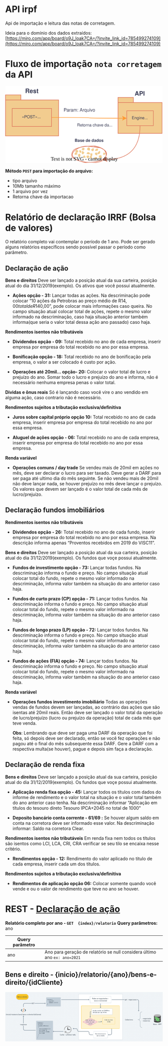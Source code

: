 # API irpf
Api de importação e leitura das notas de corretagem.

Ideia para o domínio dos dados extraídos: [https://miro.com/app/board/o9J_loak7CA=/?invite_link_id=785499274109](https://miro.com/app/board/o9J_loak7CA=/?invite_link_id=785499274109)

# Fluxo de importação `nota corretagem` da API


![Fluxo](/docs/fluxo-importacao.svg)

**Método `POST` para importação do arquivo:**
 - tipo arquivo
 - 10Mb tamanho máximo
 - 1 arquivo por vez
 - Retorna chave da importacao

# Relatório de declaração IRRF (Bolsa de valores)
O relatório completo vai contemplar o período de 1 ano. Pode ser gerado alguns relatórios específicos sendo possível passar o período como parâmetro.

## Declaração de ação

**Bens e direitos** 
Deve ser lançado a posição atual da sua carteira, posição atual do dia 31/12/2019(exemplo). Os ativos que você possui atualmente.

- **Ações opção - 31:** Lançar todas as ações. Na descriminação pode colocar “10 ações da Petrobras ao preço médio de R$14,00 total de R$140,00”, pode colocar mais informações caso queira. No campo situação atual colocar total de ações, repete o mesmo valor informado na descriminação, caso haja situação anterior também informa(que seria o valor total dessa ação ano passado) caso haja.

**Rendimentos isentos não tributáveis**
-   **Dividendos opção - 09:** Total recebido no ano de cada empresa, inserir empresa por empresa do total recebido no ano por essa empresa.
    
-   **Bonificação opção - 18:** Total recebido no ano de bonificação pela empresa, o valor a ser colocado é custo por ação.
    
-   **Operações até 20mil… opção- 20:** Colocar o valor total de lucro e prejuízo do ano. Somar todo o lucro e prejuízo do ano e informa, não é necessário nenhuma empresa penas o valor total. 

**Dividas e ônus reais** 
Só é lançando caso você vire o ano vendido em alguma ação, caso contrario não é necessário.

**Rendimentos sujeitos a tributação exclusiva/definitiva**

-   **Juros sobre capital próprio opção 10:** Total recebido no ano de cada empresa, inserir empresa por empresa do total recebido no ano por essa empresa.
    
-   **Aluguel de ações opção - 06:** Total recebido no ano de cada empresa, inserir empresa por empresa do total recebido no ano por essa empresa.

**Renda variável**
- **Operações comuns / day trade**
Se vendeu mais de 20mil em ações no mês, deve ser declarar o lucro para ser taxado. Deve gerar a DARF para ser paga até ultimo dia do mês seguinte.
Se não vendeu mais de 20mil não deve lançar nada, se houver prejuízo no mês deve lançar o prejuízo.
Os valores que devem ser lançado é o valor total de cada mês de lucro/prejuízo.

## Declaração fundos imobiliários
**Rendimentos isentos não tributáveis**
 -   **Dividendos opção - 26:** Total recebido no ano de cada fundo, inserir empresa por empresa do total recebido no ano por essa empresa. Na descrição informa apenas “Proventos recebidos em 2019 do VISC11”.

**Bens e direitos** 
Deve ser lançado a posição atual da sua carteira, posição atual do dia 31/12/2019(exemplo). Os fundos que voçe possui atualmente.

 -   **Fundos de investimento opção - 73:** Lançar todas fundos. Na descriminação informa o fundo e preço. No campo situação atual colocar total do fundo, repete o mesmo valor informado na descriminação, informa valor também na situação do ano anterior caso haja.
    
 -   **Fundos de curto prazo (CP) opção - 71:** Lançar todos fundos. Na descriminação informa o fundo e preço. No campo situação atual colocar total do fundo, repete o mesmo valor informado na descriminação, informa valor também na situação do ano anterior caso haja.
    
 -   **Fundos de longo prazo (LP) opção - 72:** Lançar todos fundos. Na descriminação informa o fundo e preço. No campo situação atual colocar total do fundo, repete o mesmo valor informado na descriminação, informa valor também na situação do ano anterior caso haja.
    
 -   **Fundos de ações (FIA) opção - 74:**  Lançar todos fundos. Na descriminação informa o fundo e preço. No campo situação atual colocar total do fundo, repete o mesmo valor informado na descriminação, informa valor também na situação do ano anterior caso haja.

**Renda variável**

 - **Operações fundos investimento imobiliário**  Todas as operações vendas de fundos devem ser lançadas, ao contrário das ações que são
   isentas até 20mil reais. Então deve ser lançado o valor total da
   operação de lucro/prejuízo (lucro ou prejuízo da operação) total de
   cada mês que teve venda.
   
   **Obs**: Lembrando que deve ser paga uma DARF da operação que foi feita, só depois deve ser declarado, então se você fez operações e
   não pagou até o final do mês subsequente essa DARF. Gere a DARF com a
   respectiva multa(se houver), pague e depois sim faça a declaração.

## Declaração de renda fixa
**Bens e direitos** 
Deve ser lançado a posição atual da sua carteira, posição atual do dia 31/12/2019(exemplo). Os fundos que voçe possui atualmente.

-   **Aplicação renda fixa opção - 45:** Lançar todos os títulos com dados do informe de rendimento e o valor total na situação e o valor total também do ano anterior caso tenha. Na descriminação informar “Aplicação em títulos do tesouro direto Tesouro IPCA+2045 no total de 1000"
    
-   **Deposito bancário conta corrente - 61/69 :** Se houver algum saldo em conta na corretora deve ser informado esse valor.
Na descriminação informar: Saldo na corretora Clear.

  

**Rendimentos isentos não tributáveis**
 Em renda fixa nem todos os títulos são isentos como  LCI, LCA, CRI, CRA verificar se seu tilo se encaixa nesse critério.

-   **Rendimentos opção - 12:** Rendimento do valor aplicado no titulo de cada empresa, inserir cada um dos títulos.

**Rendimentos sujeitos a tributação exclusiva/definitiva**

-   **Rendimentos de aplicação opção 06:** Colocar somente quando você vende e ou o valor de rendimento que teve no ano se houver.



# REST - [Declaração de ação](#declaração-de-ação)

**Relatório completo por ano - `GET	 {index}/relatorio`**
**Query parâmetros:** ano

| Query parâmetro |  |
|--|--|
| ano | Ano para geração de relatório se null considera último ano `ex: ano=2021` |

## Bens e direito - {inicio}/relatorio/{ano}/bens-e-direito/{idCliente}
![bens-e-direito](/docs/bens-direito.png)
